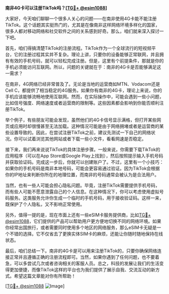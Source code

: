 **南非4G卡可以注册TikTok吗？[[TG💪+ @esim1088](https://t.me/s/esim1088)]**

大家好，今天咱们聊聊一个很多人关心的问题——在南非使用4G卡能不能注册TikTok。这个话题其实挺热门的，尤其是在像南非这样网络环境多样化的国家，很多人都对移动网络和社交软件之间的关系感到好奇。那么，咱们就来深入探讨一下吧。

首先，咱们得搞清楚TikTok的注册流程。TikTok作为一个全球流行的短视频平台，它的注册过程其实并不复杂。理论上讲，只要你的设备能够正常联网，并且拥有有效的手机号码，就可以轻松完成注册。但是，这里有个前提条件，那就是你的手机必须能访问互联网。所以，问题的关键就在于：南非的4G卡是否能够满足这一需求？

在南非，4G网络已经非常普及了。无论是当地的运营商如MTN、Vodacom还是Cell C，都提供了相当稳定的4G服务。如果你有南非的4G卡，理论上来说，你的手机应该能够流畅地使用互联网。然而，在实际操作中，可能会遇到一些小问题，比如信号强度、网络速度或者运营商的限制等。这些因素都会影响到你能否顺利注册TikTok。

举个例子，有些朋友可能会发现，虽然他们的4G卡信号显示满格，但打开某些网页或应用时却很慢甚至无法加载。这种情况可能是由于网络拥堵或者是运营商的某些设置导致的。因此，在尝试注册TikTok之前，建议先测试一下自己的网络状况。你可以试着浏览其他网站或者下载一些小文件，看看网速是否稳定。

接下来，我们再来说说TikTok的具体注册步骤。一般来说，你需要下载TikTok的应用程序（可以在App Store或Google Play上找到），然后按照提示输入手机号码并获取验证码。完成这一步后，你就可以创建账户了。不过，这里有一个小技巧：如果你的手机号码是南非本地号码，可能会更容易通过验证。因为TikTok会根据你的IP地址来判断你所在的地理位置，而南非的号码通常会被认为是合法用户。

当然，也有一些人可能会担心隐私问题。毕竟，注册TikTok需要提供手机号码，而有些人可能不愿意泄露自己的个人信息。在这种情况下，你可以考虑使用虚拟号码服务。这类服务允许你生成一个临时的手机号码，用于接收验证码。这样一来，既保护了个人隐私，又不影响正常使用。

另外，值得一提的是，现在市面上还有一些eSIM卡服务提供商，比如[TG💪+ @esim1088](https://t.me/s/esim1088)，它们提供的产品可以帮助用户更方便地切换不同的网络环境。如果你经常出国旅行，或者需要同时使用多个地区的网络服务，那么eSIM卡无疑是一个不错的选择。它不仅省去了更换实体SIM卡的麻烦，还能让你随时随地保持在线状态。

最后，咱们总结一下。南非的4G卡是可以用来注册TikTok的，只要你确保网络连接正常并且遵循正确的注册流程即可。当然，如果你遇到了任何问题，也不要着急，可以多尝试几次或者咨询相关的客服人员。总之，科技的发展让我们的生活变得更加便捷，而像TikTok这样的平台也为我们提供了展示自我、交流互动的新方式。希望这篇文章能对你有所帮助！

[[TG💪+ @esim1088](https://t.me/s/esim1088) ![Image](https://i.postimg.cc/4NQfJmqS/Snipaste-2025-05-13-00-14-12.png)]